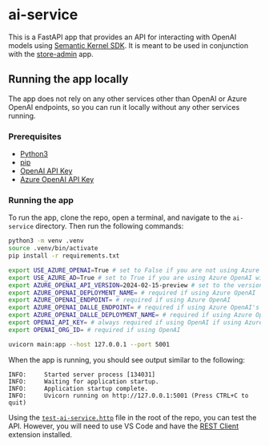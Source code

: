 # ai-service

This is a FastAPI app that provides an API for interacting with OpenAI models using [Semantic Kernel SDK](https://github.com/microsoft/semantic-kernel). It is meant to be used in conjunction with the [store-admin](../store-admin) app.

## Running the app locally

The app does not rely on any other services other than OpenAI or Azure OpenAI endpoints, so you can run it locally without any other services running.

### Prerequisites

- [Python3](https://www.python.org/downloads/)
- [pip](https://pip.pypa.io/en/stable/installation/)
- [OpenAI API Key](https://beta.openai.com/docs/developer-quickstart/your-api-keys)
- [Azure OpenAI API Key](https://azure.microsoft.com/products/cognitive-services/openai-service/)

### Running the app

To run the app, clone the repo, open a terminal, and navigate to the `ai-service` directory. Then run the following commands:

```bash
python3 -m venv .venv
source .venv/bin/activate
pip install -r requirements.txt

export USE_AZURE_OPENAI=True # set to False if you are not using Azure OpenAI
export USE_AZURE_AD=True # set to True if you are using Azure OpenAI with Azure AD authentication
export AZURE_OPENAI_API_VERSION=2024-02-15-preview # set to the version of the Azure OpenAI API you are using https://learn.microsoft.com/azure/ai-services/openai/reference#rest-api-versioning
export AZURE_OPENAI_DEPLOYMENT_NAME= # required if using Azure OpenAI
export AZURE_OPENAI_ENDPOINT= # required if using Azure OpenAI
export AZURE_OPENAI_DALLE_ENDPOINT= # required if using Azure OpenAI's DALL-E model
export AZURE_OPENAI_DALLE_DEPLOYMENT_NAME= # required if using Azure OpenAI's DALL-E model
export OPENAI_API_KEY= # always required if using OpenAI if using Azure OpenAI, consider use Workload Identity https://learn.microsoft.com/azure/aks/open-ai-secure-access-quickstart
export OPENAI_ORG_ID= # required if using OpenAI

uvicorn main:app --host 127.0.0.1 --port 5001
```

When the app is running, you should see output similar to the following:

```text
INFO:     Started server process [134031]
INFO:     Waiting for application startup.
INFO:     Application startup complete.
INFO:     Uvicorn running on http://127.0.0.1:5001 (Press CTRL+C to quit)
```

Using the [`test-ai-service.http`](./test-ai-service.http) file in the root of the repo, you can test the API. However, you will need to use VS Code and have the [REST Client](https://marketplace.visualstudio.com/items?itemName=humao.rest-client) extension installed.

